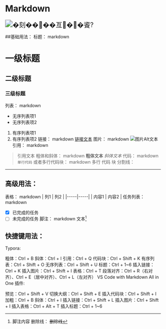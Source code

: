 # Markdown



<img src="https://img-blog.csdnimg.cn/84b60bcc127844ddacf39a6d9175af0c.png" alt="�刻����亙��餈?" style="zoom:150%;" />

##基础用法：
标题：
markdown
# 一级标题
## 二级标题
### 三级标题
列表：
markdown
- 无序列表项1
- 无序列表项2

1. 有序列表项1
2. 有序列表项2
链接：
markdown
[链接文本](URL)
图片：
markdown
![图片Alt文本](图片URL)
引用：
markdown
> 引用文本
粗体和斜体：
markdown
**粗体文本**
*斜体文本*
代码：
markdown
`单行代码`
或者多行代码块：
markdown
多行 代码 块
分割线：
---


## 高级用法：
表格：
markdown
| 列1 | 列2 |
|-----|-----|
| 内容1 | 内容2 |
任务列表：
markdown
- [x] 已完成的任务
- [ ] 未完成的任务
脚注：
markdown
文本[^1]

[^1]: 脚注内容
删除线：
~~删除线~~


## 快捷键用法：
Typora:

粗体：Ctrl + B
斜体：Ctrl + I
引用：Ctrl + Q
代码块：Ctrl + Shift + K
有序列表：Ctrl + Shift + O
无序列表：Ctrl + Shift + U
标题：Ctrl + 1~6
插入链接：Ctrl + K
插入图片：Ctrl + Shift + I
表格：Ctrl + T
段落对齐：Ctrl + R（右对齐）、Ctrl + E（居中对齐）、Ctrl + L（左对齐）
VS Code with Markdown All in One 插件:

预览：Ctrl + Shift + V
切换大纲：Ctrl + Shift + E
插入代码块：Ctrl + Shift + I
加粗：Ctrl + B
斜体：Ctrl + I
插入链接：Ctrl + Shift + L
插入图片：Ctrl + Shift + I
插入表格：Ctrl + Alt + T
插入标题：Ctrl + 1~6

